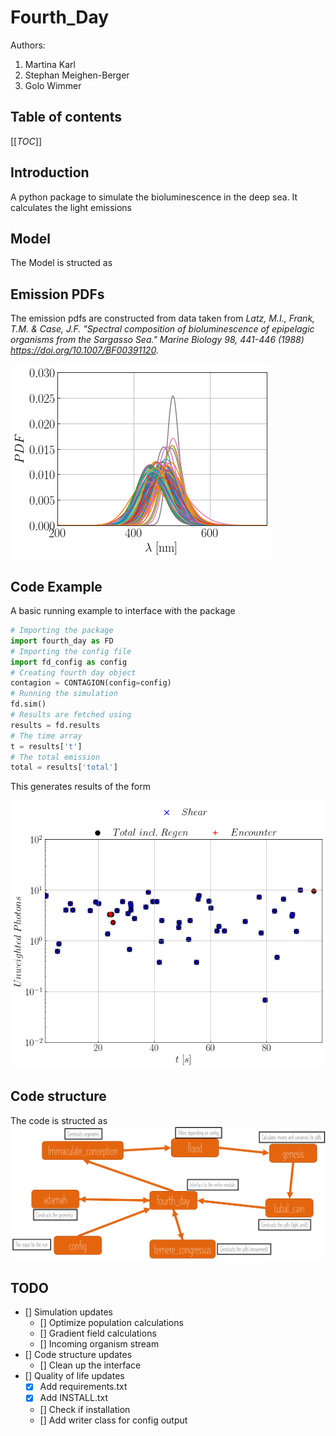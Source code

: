 # Fourth_Day

Authors:

1. Martina Karl
2. Stephan Meighen-Berger
3. Golo Wimmer

## Table of contents

[[_TOC_]]

## Introduction

A python package to simulate the bioluminescence in the deep sea.
It calculates the light emissions

## Model

The Model is structed as

## Emission PDFs

The emission pdfs are constructed from data taken from
*Latz, M.I., Frank, T.M. & Case, J.F.
"Spectral composition of bioluminescence of epipelagic organisms from the Sargasso Sea."
Marine Biology 98, 441-446 (1988) https://doi.org/10.1007/BF00391120.*

![Unweighted PDFs](images/Spectrum_Example.png)

## Code Example

A basic running example to interface with the package

```python
# Importing the package
import fourth_day as FD
# Importing the config file
import fd_config as config
# Creating fourth day object
contagion = CONTAGION(config=config)
# Running the simulation
fd.sim()
# Results are fetched using
results = fd.results
# The time array
t = results['t']
# The total emission
total = results['total']
```

This generates results of the form

![Example results](images/MC_Example.png)

## Code structure

The code is structed as
![Sketch of the model](images/Structure.png)

## TODO

- [] Simulation updates
  - [] Optimize population calculations
  - [] Gradient field calculations
  - [] Incoming organism stream
- [] Code structure updates
  - [] Clean up the interface
- [] Quality of life updates
  - [X] Add requirements.txt
  - [X] Add INSTALL.txt
  - [] Check if installation
  - [] Add writer class for config output
